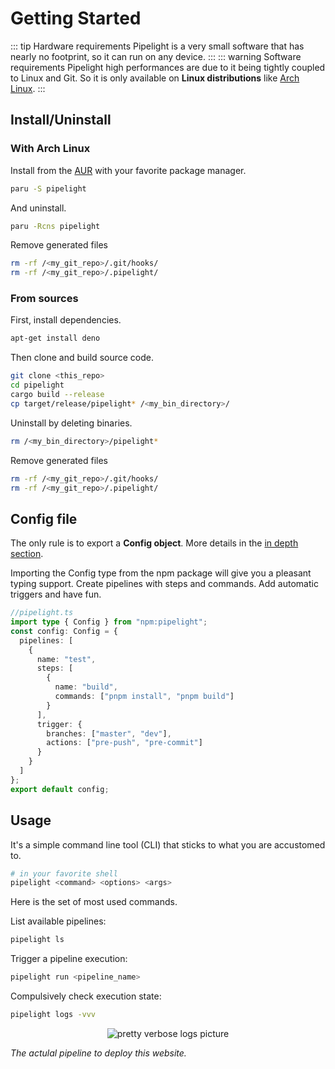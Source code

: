 # Getting Started

::: tip Hardware requirements
Pipelight is a very small software that has nearly no footprint, so it can run on any device.
:::
::: warning Software requirements
Pipelight high performances are due to it being tightly coupled to Linux and Git.
So it is only available on **Linux distributions** like [Arch Linux](https://wiki.archlinux.org/title/Installation_guide).
:::

## Install/Uninstall

### With Arch Linux

Install from the [AUR](https://aur.archlinux.org/packages?O=0&K=pipelight) with your favorite package manager.

```sh
paru -S pipelight
```

And uninstall.

```sh
paru -Rcns pipelight
```

Remove generated files

```sh
rm -rf /<my_git_repo>/.git/hooks/
rm -rf /<my_git_repo>/.pipelight/
```

### From sources

First, install dependencies.

```sh
apt-get install deno
```

Then clone and build source code.

```sh
git clone <this_repo>
cd pipelight
cargo build --release
cp target/release/pipelight* /<my_bin_directory>/
```

Uninstall by deleting binaries.

```sh
rm /<my_bin_directory>/pipelight*
```

Remove generated files

```sh
rm -rf /<my_git_repo>/.git/hooks/
rm -rf /<my_git_repo>/.pipelight/
```

## Config file

The only rule is to export a **Config object**.
More details in the [in depth section](/guide/config).

Importing the Config type from the npm package will give you a pleasant typing support.
Create pipelines with steps and commands.
Add automatic triggers and have fun.

```ts
//pipelight.ts
import type { Config } from "npm:pipelight";
const config: Config = {
  pipelines: [
    {
      name: "test",
      steps: [
        {
          name: "build",
          commands: ["pnpm install", "pnpm build"]
        }
      ],
      trigger: {
        branches: ["master", "dev"],
        actions: ["pre-push", "pre-commit"]
      }
    }
  ]
};
export default config;
```

## Usage

It's a simple command line tool (CLI) that sticks to what you are accustomed to.

```sh
# in your favorite shell
pipelight <command> <options> <args>
```

Here is the set of most used commands.

List available pipelines:

```sh
pipelight ls
```

Trigger a pipeline execution:

```sh
pipelight run <pipeline_name>
```

Compulsively check execution state:

```sh
pipelight logs -vvv
```

<p align="center">
  <img class="terminal" src="/images/log_level_4.png" alt="pretty verbose logs picture">
</p>

_The actulal pipeline to deploy this website._
